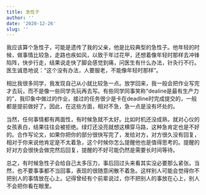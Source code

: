 ```yaml
---
title: 急性子
author: ''
date: '2020-12-26'
slug: ''
---
```


我应该算个急性子，可能是遗传了我的父亲，他是比较典型的急性子。他年轻的时候，做事情比较急，走路也疾如风，以致于年过花甲，还想着像年轻时那样去冲锋陷阵，快步行走，结果说走快了脚会感觉到痛，问医生有什么办法，针灸行不行。医生诚恳地说：“这个没有办法，人要服老，不能像年轻时那样”。

相比我很多同学，我发现自己从小就比较急一点。放学回来，我一般会把作业写完才去玩，而不是像一些同学先玩再去写。有些同学同事笑称“dealine是最有生产力的”，我印象中做过的作业，接过的任务很少是卡在deadline时完成提交的，一般都是提前做好了。因此，在这些方面，相对不急，急一点是没有坏处的。

当然，任何事情都有两面性，有时候急就不太好。比如时机还没成熟，就对心仪的女孩表白，结果往往会被拒绝。绿灯还没亮就想这横穿马路，这种急肯定也是不好的。合作写论文，如果你把你的部分很快写完了，发给对方，对方很久没有回复，相对于你来说他肯定是不太着急，这个时候你怎么提醒他也是值得思考的。提醒的好对方会很快会做完然后回复，提醒的不好可能仍然是需要长时间等待。

总之，有时候急性子会给自己太多压力，事后回过头来看其实没必要那么紧张。当然，也不要事事都不当回事，表现的很随意闲散不着急。这样别人可能会觉得你不把别人的事情放在心上。记得曾经有个前辈说过，你不把别人的事放在心上，别人不会把你看在眼里。






